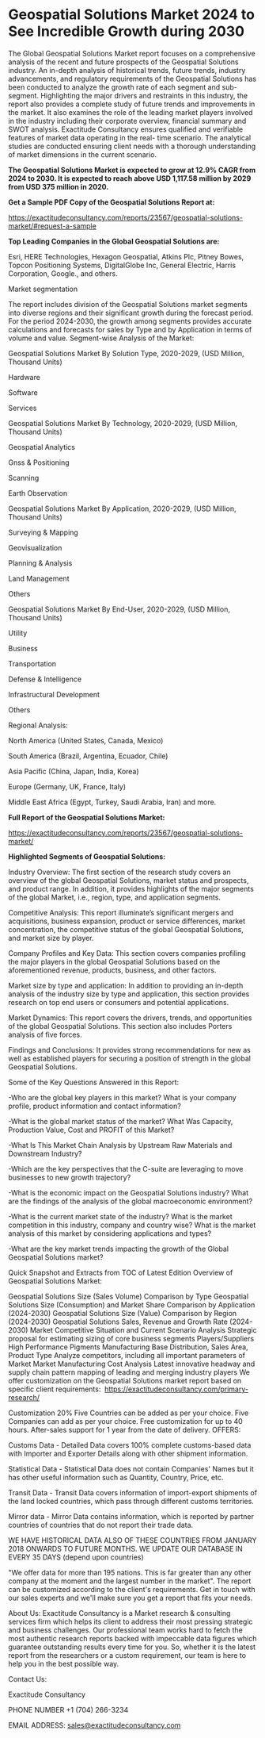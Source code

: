 # Geospatial Solutions Market 2024 to See Incredible Growth during 2030

The Global Geospatial Solutions Market report focuses on a comprehensive analysis of the recent and future prospects of the Geospatial Solutions industry. An in-depth analysis of historical trends, future trends, industry advancements, and regulatory requirements of the Geospatial Solutions has been conducted to analyze the growth rate of each segment and sub-segment. Highlighting the major drivers and restraints in this industry, the report also provides a complete study of future trends and improvements in the market. It also examines the role of the leading market players involved in the industry including their corporate overview, financial summary and SWOT analysis. Exactitude Consultancy ensures qualified and verifiable features of market data operating in the real- time scenario. The analytical studies are conducted ensuring client needs with a thorough understanding of market dimensions in the current scenario.

**The Geospatial Solutions Market is expected to grow at 12.9% CAGR from 2024 to 2030. It is expected to reach above USD 1,117.58 million by 2029 from USD 375 million in 2020.**

**Get a Sample PDF Copy of the Geospatial Solutions Report at:**

https://exactitudeconsultancy.com/reports/23567/geospatial-solutions-market/#request-a-sample

**Top Leading Companies in the Global Geospatial Solutions are:**

Esri, HERE Technologies, Hexagon Geospatial, Atkins Plc, Pitney Bowes, Topcon Positioning Systems, DigitalGlobe Inc, General Electric, Harris Corporation, Google., and others.

Market segmentation

The report includes division of the Geospatial Solutions market segments into diverse regions and their significant growth during the forecast period. For the period 2024-2030, the growth among segments provides accurate calculations and forecasts for sales by Type and by Application in terms of volume and value. Segment-wise Analysis of the Market:

Geospatial Solutions Market By Solution Type, 2020-2029, (USD Million, Thousand Units)

Hardware

Software

Services

Geospatial Solutions Market By Technology, 2020-2029, (USD Million, Thousand Units)

Geospatial Analytics

Gnss & Positioning

Scanning

Earth Observation

Geospatial Solutions Market By Application, 2020-2029, (USD Million, Thousand Units)

Surveying & Mapping

Geovisualization

Planning & Analysis

Land Management

Others

Geospatial Solutions Market By End-User, 2020-2029, (USD Million, Thousand Units)

Utility

Business

Transportation

Defense & Intelligence

Infrastructural Development

Others

Regional Analysis:

North America (United States, Canada, Mexico)

South America (Brazil, Argentina, Ecuador, Chile)

Asia Pacific (China, Japan, India, Korea)

Europe (Germany, UK, France, Italy)

Middle East Africa (Egypt, Turkey, Saudi Arabia, Iran) and more.

**Full Report of the Geospatial Solutions Market:**

https://exactitudeconsultancy.com/reports/23567/geospatial-solutions-market/

**Highlighted Segments of Geospatial Solutions:**

Industry Overview: The first section of the research study covers an overview of the global Geospatial Solutions, market status and prospects, and product range. In addition, it provides highlights of the major segments of the global Market, i.e., region, type, and application segments.

Competitive Analysis: This report illuminate’s significant mergers and acquisitions, business expansion, product or service differences, market concentration, the competitive status of the global Geospatial Solutions, and market size by player.

Company Profiles and Key Data: This section covers companies profiling the major players in the global Geospatial Solutions based on the aforementioned revenue, products, business, and other factors.

Market size by type and application: In addition to providing an in-depth analysis of the industry size by type and application, this section provides research on top end users or consumers and potential applications.

Market Dynamics: This report covers the drivers, trends, and opportunities of the global Geospatial Solutions. This section also includes Porters analysis of five forces.

Findings and Conclusions: It provides strong recommendations for new as well as established players for securing a position of strength in the global Geospatial Solutions.

Some of the Key Questions Answered in this Report:

-Who are the global key players in this market? What is your company profile, product information and contact information?

-What is the global market status of the market? What Was Capacity, Production Value, Cost and PROFIT of this Market?

-What Is This Market Chain Analysis by Upstream Raw Materials and Downstream Industry?

-Which are the key perspectives that the C-suite are leveraging to move businesses to new growth trajectory?

-What is the economic impact on the Geospatial Solutions industry? What are the findings of the analysis of the global macroeconomic environment?

-What is the current market state of the industry? What is the market competition in this industry, company and country wise? What is the market analysis of this market by considering applications and types?

-What are the key market trends impacting the growth of the Global Geospatial Solutions market?

Quick Snapshot and Extracts from TOC of Latest Edition Overview of Geospatial Solutions Market:

Geospatial Solutions Size (Sales Volume) Comparison by Type
Geospatial Solutions Size (Consumption) and Market Share Comparison by Application (2024-2030)
Geospatial Solutions Size (Value) Comparison by Region (2024-2030)
Geospatial Solutions Sales, Revenue and Growth Rate (2024-2030)
Market Competitive Situation and Current Scenario Analysis
Strategic proposal for estimating sizing of core business segments
Players/Suppliers High Performance Pigments Manufacturing Base Distribution, Sales Area, Product Type
Analyze competitors, including all important parameters of Market
Market Manufacturing Cost Analysis
Latest innovative headway and supply chain pattern mapping of leading and merging industry players
We offer customization on the Geospatial Solutions market report based on specific client requirements:  https://exactitudeconsultancy.com/primary-research/

Customization 20%
Five Countries can be added as per your choice.
Five Companies can add as per your choice.
Free customization for up to 40 hours.
After-sales support for 1 year from the date of delivery.
OFFERS:

Customs Data - Detailed Data covers 100% complete customs-based data with Importer and Exporter Details along with other shipment information.

Statistical Data - Statistical Data does not contain Companies' Names but it has other useful information such as Quantity, Country, Price, etc.

Transit Data - Transit Data covers information of import-export shipments of the land locked countries, which pass through different customs territories.

Mirror data - Mirror Data contains information, which is reported by partner countries of countries that do not report their trade data.

WE HAVE HISTORICAL DATA ALSO OF THESE COUNTRIES FROM JANUARY 2018 ONWARDS TO FUTURE MONTHS. WE UPDATE OUR DATABASE IN EVERY 35 DAYS (depend upon countries)

"We offer data for more than 195 nations. This is far greater than any other company at the moment and the largest number in the market". The report can be customized according to
the client's requirements. Get in touch with our sales experts and we'll make sure you get a report that fits your needs.

About Us:
Exactitude Consultancy is a Market research & consulting services firm which helps its client to address their most pressing strategic and business challenges. Our professional team works hard to fetch the most authentic research reports backed with impeccable data figures which guarantee outstanding results every time for you. So, whether it is the latest report from the researchers or a custom requirement, our team is here to help you in the best possible way.

Contact Us:

Exactitude Consultancy

PHONE NUMBER +1 (704) 266-3234

EMAIL ADDRESS: sales@exactitudeconsultancy.com
